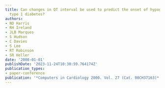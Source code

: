 ```yaml
---
title: Can changes in QT interval be used to predict the onset of hypoglycemia in
  type 1 diabetes?
authors:
- ND Harris
- RH Ireland
- JLB Marques
- S Hudson
- C Davies
- S Lee
- RT Robinson
- SR Heller
date: '2000-01-01'
publishDate: '2023-11-24T10:38:59.764174Z'
publication_types:
- paper-conference
publication: '*Computers in Cardiology 2000. Vol. 27 (Cat. 00CH37163)*'
---
```

